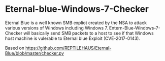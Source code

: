 # Eternal-blue-Windows-7-Checker

Eternal Blue is a well known SMB expliot created by the NSA to attack various versions of Windows including Windows 7. Entern-Blue-Windows-7-Checker will basically send SMB packets to a host to see if that Windows host machine is vulerable to Eternal blue Exploit (CVE-2017-0143). 


Based on https://github.com/REPTILEHAUS/Eternal-Blue/blob/master/checker.py
